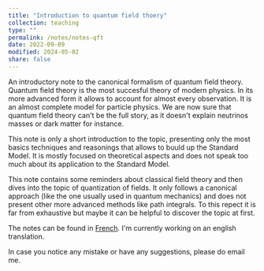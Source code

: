 ```yaml
---
title: "Introduction to quantum field thoery"
collection: teaching
type: ""
permalink: /notes/notes-qft
date: 2022-09-09
modified: 2024-05-02
share: false
---
```


An introductory note to the canonical formalism of quantum field theory. 
Quantum field theory is the most succesful theory of modern physics. In its more
advanced form it allows to account for almost every observation. It is an almost
complete model for particle physics. We are now sure that quantum field theory can't be the full story, as it doesn't
explain neutrinos masses or dark matter for instance. 

This note is only a short introduction to the topic, presenting only the most
basics techniques and reasonings that allows to buuld up the Standard Model. It
is mostly focused on theoretical aspects and does not speak too much about its
application to the Standard Model. 

This note contains some reminders about classical field theory and then dives
into the topic of quantization of fields. It only follows a canonical approach
(like the one usually used in quantum mechanics) and does not present other
more advanced methods like path integrals. To this repect it is far from
exhaustive but maybe it can be helpful to discover the topic at first. 

The notes can be found in
[French](http://tampi08122002.github.io/files/notes/Quantificationcano.pdf).
I'm currently working on an english translation. 

In case you notice any mistake or have any suggestions, please do email me. 